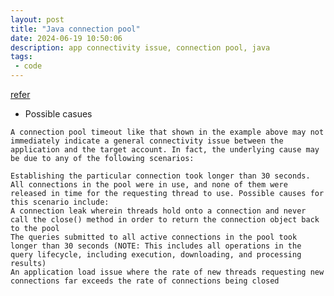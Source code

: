 ```yaml
---
layout: post
title: "Java connection pool"
date: 2024-06-19 10:50:06
description: app connectivity issue, connection pool, java
tags: 
 - code
---
```



[refer](https://community.snowflake.com/s/article/Hikari-Connection-Pool-Timeout-Error-java-sql-SQLTransientConnectionException-pool-name-Connection-is-not-available-request-timed-out-after-n-ms)

- Possible casues
```
A connection pool timeout like that shown in the example above may not immediately indicate a general connectivity issue between the application and the target account. In fact, the underlying cause may be due to any of the following scenarios:

Establishing the particular connection took longer than 30 seconds.
All connections in the pool were in use, and none of them were released in time for the requesting thread to use. Possible causes for this scenario include:
A connection leak wherein threads hold onto a connection and never call the close() method in order to return the connection object back to the pool
The queries submitted to all active connections in the pool took longer than 30 seconds (NOTE: This includes all operations in the query lifecycle, including execution, downloading, and processing results)
An application load issue where the rate of new threads requesting new connections far exceeds the rate of connections being closed
```
